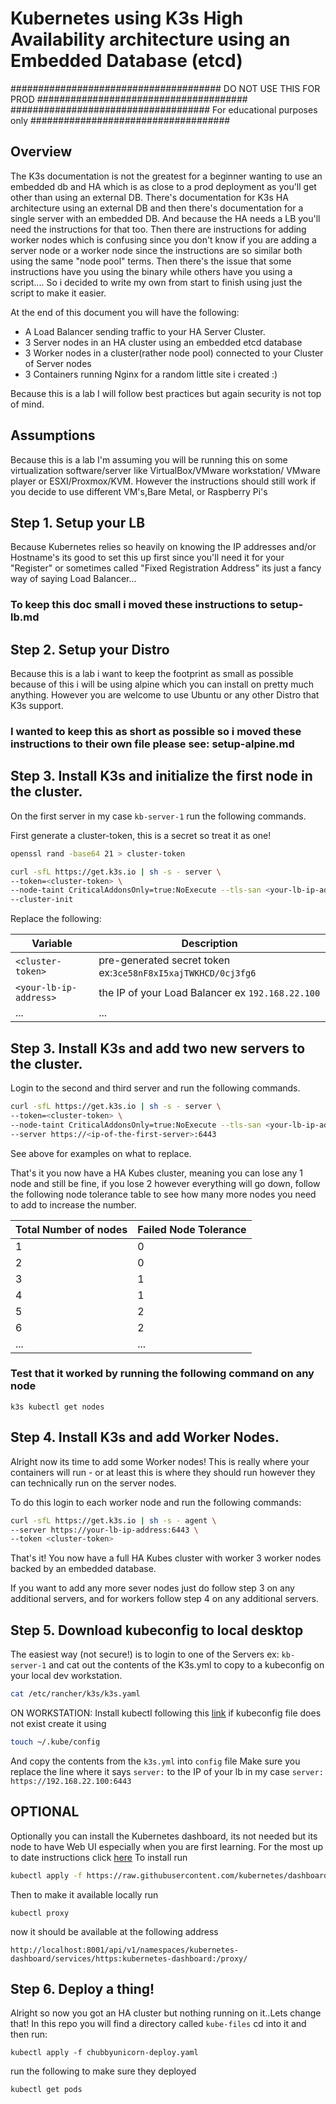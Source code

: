 # Kubernetes using K3s High Availability architecture using an Embedded Database (etcd)

###################################### DO NOT USE THIS FOR PROD ######################################
#################################### For educational purposes only ####################################

## Overview
The K3s documentation is not the greatest for a beginner wanting to use an embedded db and HA which is as close to a prod deployment as you'll get other than using an external DB.
There's documentation for K3s HA architecture using an external DB and then there's documentation for a single server with an embedded DB. And because the HA needs a LB you'll need the instructions for that too.
Then there are instructions for adding worker nodes which is confusing since you don't know if you are adding a server node  or a worker node since the instructions are so similar both using the same "node pool" terms. Then there's the issue that some instructions have you using the binary while others have you using a script.... So i decided to write my own from start to finish using just the script to make it easier.

At the end of this document you will have the following:
- A Load Balancer sending traffic to your HA Server Cluster.
- 3 Server nodes in an HA cluster using an embedded etcd database
- 3 Worker nodes in a cluster(rather node pool) connected to your Cluster of Server nodes
- 3 Containers running Nginx for a random little site i created :)

Because this is a lab I will follow best practices but again security is not top of mind.

## Assumptions
Because this is a lab I'm assuming you will be running this on some virtualization software/server like VirtualBox/VMware workstation/ VMware player or ESXI/Proxmox/KVM. However the instructions should still work if you decide to use different VM's,Bare Metal, or Raspberry Pi's

## Step 1. Setup your LB
Because Kubernetes relies so heavily on knowing the IP addresses and/or Hostname's its good to set this up first since you'll need it for your "Register" or sometimes called "Fixed Registration Address" its just a fancy way of saying Load Balancer...

### To keep this doc small i moved these instructions to setup-lb.md


## Step 2. Setup your Distro
Because this is a lab i want to keep the footprint as small as possible because of this i will be using alpine which you can install on pretty much anything. However you are welcome to use Ubuntu or any other Distro that K3s support.

### I wanted to keep this as short as possible so i moved these instructions to their own file please see: setup-alpine.md

## Step 3. Install K3s and initialize the first node in the cluster.
On the first server in my case `kb-server-1` run the following commands.

First generate a cluster-token, this is a secret so treat it as one!

```bash
openssl rand -base64 21 > cluster-token
```

```bash
curl -sfL https://get.k3s.io | sh -s - server \
--token=<cluster-token> \
--node-taint CriticalAddonsOnly=true:NoExecute --tls-san <your-lb-ip-address> \
--cluster-init
```
Replace the following:

Variable | Description
---|---
`<cluster-token>`      | pre-generated secret token ex:`3ce58nF8xI5xajTWKHCD/0cj3fg6`
`<your-lb-ip-address>` | the IP of your Load Balancer ex `192.168.22.100`
...|...

## Step 3. Install K3s and add two new servers to the cluster.
Login to the second and third server and run the following commands.

```bash
curl -sfL https://get.k3s.io | sh -s - server \
--token=<cluster-token> \
--node-taint CriticalAddonsOnly=true:NoExecute --tls-san <your-lb-ip-address> \
--server https://<ip-of-the-first-server>:6443
```

See above for examples on what to replace.

That's it you now have a HA Kubes cluster, meaning you can lose any 1 node and still be fine, if you lose 2 however everything will go down, follow the following node tolerance table to see how many more nodes you need to add to increase the number.

Total Number of nodes | Failed Node Tolerance
---|---
1|0
2|0
3|1
4|1
5|2
6|2
...|...


### Test that it worked by running the following command on any node
```
k3s kubectl get nodes
```


## Step 4. Install K3s and add Worker Nodes.
Alright now its time to add some Worker nodes! This is really where your containers will run - or at least this is where they should run however they can technically run on the server nodes.

To do this login to each worker node and run the following commands:

```bash
curl -sfL https://get.k3s.io | sh -s - agent \
--server https://your-lb-ip-address:6443 \
--token <cluster-token>
```

That's it! You now have a full HA Kubes cluster with worker 3 worker nodes backed by an embedded database.

If you want to add any more sever nodes just do follow step 3 on any additional servers, and for workers follow step 4 on any additional servers.

## Step 5. Download kubeconfig to local desktop
The easiest way (not secure!) is to login to one of the Servers ex: `kb-server-1`
and cat out the contents of the K3s.yml to copy to a kubeconfig on your local dev workstation.
```bash
cat /etc/rancher/k3s/k3s.yaml
```
ON WORKSTATION:
Install kubectl following this [link](https://kubernetes.io/docs/tasks/tools/)
if kubeconfig file does not exist create it using
```bash
touch ~/.kube/config
```
And copy the contents from the `k3s.yml` into `config` file
Make sure you replace the line where it says `server:` to the IP of your lb in my case `server: https://192.168.22.100:6443`

## OPTIONAL
Optionally you can install the Kubernetes dashboard, its not needed but its node to have Web UI especially when you are first learning.
For the most up to date instructions click [here](https://github.com/kubernetes/dashboard)
To install run
```bash
kubectl apply -f https://raw.githubusercontent.com/kubernetes/dashboard/v2.5.1/aio/deploy/recommended.yaml
```
Then to make it available locally run
```
kubectl proxy
```
now it should be available at the following address
```
http://localhost:8001/api/v1/namespaces/kubernetes-dashboard/services/https:kubernetes-dashboard:/proxy/
```

## Step 6. Deploy a thing!
Alright so now you got an HA cluster but nothing running on it..Lets change that!
In this repo you will find a directory called `kube-files` cd into it and then run:
```
kubectl apply -f chubbyunicorn-deploy.yaml
```
run the following to make sure they deployed
```
kubectl get pods
```


